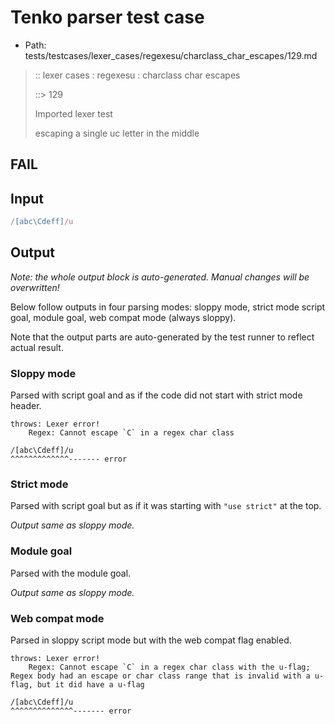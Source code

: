 # Tenko parser test case

- Path: tests/testcases/lexer_cases/regexesu/charclass_char_escapes/129.md

> :: lexer cases : regexesu : charclass char escapes
>
> ::> 129
>
> Imported lexer test
>
> escaping a single uc letter in the middle

## FAIL

## Input

`````js
/[abc\Cdeff]/u
`````

## Output

_Note: the whole output block is auto-generated. Manual changes will be overwritten!_

Below follow outputs in four parsing modes: sloppy mode, strict mode script goal, module goal, web compat mode (always sloppy).

Note that the output parts are auto-generated by the test runner to reflect actual result.

### Sloppy mode

Parsed with script goal and as if the code did not start with strict mode header.

`````
throws: Lexer error!
    Regex: Cannot escape `C` in a regex char class

/[abc\Cdeff]/u
^^^^^^^^^^^^^------- error
`````

### Strict mode

Parsed with script goal but as if it was starting with `"use strict"` at the top.

_Output same as sloppy mode._

### Module goal

Parsed with the module goal.

_Output same as sloppy mode._

### Web compat mode

Parsed in sloppy script mode but with the web compat flag enabled.

`````
throws: Lexer error!
    Regex: Cannot escape `C` in a regex char class with the u-flag; Regex body had an escape or char class range that is invalid with a u-flag, but it did have a u-flag

/[abc\Cdeff]/u
^^^^^^^^^^^^^^------- error
`````

